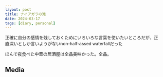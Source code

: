 ```yaml
---
layout: post
title: ナイアガラの滝
date: 2024-03-17
tags: [diary, personal]
---
```


正確に自分の感情を残しておくためにいろいろな言葉を使いたいところだが、正直深いとしか言いようがないnon-half-assed waterfallだった

ほんで夜食べた中華の居酒屋は全品美味かった。全品。
## Media

<div style="display: flex; flex-wrap: wrap; gap: 10px;"><img src="https://lh3.googleusercontent.com/lr/AAJ1LKeG2zblW7N87t9DKQ6_Oeb8wQEAsZUFvcEqwO8wrOrhmjQlGxp9lrkkBdqtWHQuW9HHaCZWX-cKyGq2eOORHA_3eXt_avvzt4ZkBSzNvIicH-n15Ul-mJP-KzU_ZPVE7FR4AOw8Nks-yEKNosLyzw4sBok28UWhJsivmVH7kwL2TWgC1hvtIol-P4uWRsHJba8EzrjcrqnjK8KBemcYzckx3fyTWdCCU7gCSUAmY-MQ3wsi6uDf9DvPU0DrxSVwFlXEl-V_BRYL4OVe78a0sgA0L4VyZ8iC8pLq9a4dvFHUypSg7dIHZIQ3f-lDkEreJZwAt34ujVI9siL5xbq1x9UfFkuFDuQ6hOY38oaxzTJnzTOujDantnqpTQeEH9LdkByDFfTNi8AyH9EyRkTVnD9FQvMGbNHg-65X0OHJRU1EOKomfAqFh2UW1Awk945IU54AJxAJ8tkjmG4Iruw7hWbmzh072dxC4q9iKe56wk9q_LCVppeX77S2wST25oCZXRwcniFMj5NSIyPc82sFZOGiwmfkK0OQBHu6RLqunox-ye9iaHVYiXEpJtk2Dm74gitJ_BduHuuzqQ8yE0Osm2_kFxdvKQsV5rwEUwKAN74AAfv_0Gebdd_xH3yTjmSz6I6EF9z9mJeMFG4Yn0W-XrhD1miW0JdnP9EqlxX_vB_voLqfZ-amluhUl-ZxLekslGG1pQEieiwIycjWbpzUuEC9k6wcgi9IpymZqDF1aVu7g1n-3292Npcv5marBlC7z_QFBO4ktllCpjKeL3WCXpY7Vv4e2qIlio7hGV0gg2naLMJ-j98sAocF9HJCaalJWYuOqJQewnUIGCDK06KFEW9t6hgodiPmrJimk-Ke7Ik0Pz6Hd_RxMZ1Vw0C2_ni4s9QcoB9T1bM0e2sQFwskMSFffTTqq-TqaNu_Pac-RteRuN7g3-aWVxUt_8K_6hhVlMPFEx0qiCxMEifSvI-3tFmLbSunvg" alt="" style="max-width: 100%; height: auto;"><br> <img src="https://lh3.googleusercontent.com/lr/AAJ1LKcVofQSV6Uz3VvOT_QjiGBd8OZ0oVLJLLSBeyl3d2bA-GURYs7LmNh53qxOp-xpbTCaQfTFmm4401Hs3yJVgrnaNOw5TQjuhMtFXAY2wX6zQWuduTCyX8Hic5mrQcSl_Ps5WnCerTHiR_V99fxC1ZfGflKXpiQEV1FWg39nMj5LkvNVOO5j-mv2nLXH4LCb9jeh3XDTxRTebYLDhAaqyL0ejo5xyCTHkurGseTVn9JU8oUiX2XDM11BJBAkdOMEEOesnvU0Nltr0abqv-AmgEnbycL5cgDjH8XqlFLSOmgYvs8WOca73zGY0nIDC0LLwySzDkj72IAE5_WSt7boTe9JEG3VEndSi0U_uvXvHEGMaV88pkwkKwaz_Qldblmqa4H4b51zdtPAUoZ0LugWzoc4bvpVzy_PncxaAn8DAvAKL0-8LQBLTUh9U3aZmgXsFmzO32dDbDAqwpwsG7cxeqEEAGX0qGCgmIQTn9e5k4QSWlZKQKCmM57mEh5FmNA2zs2lSMpc815Tm7pvmGXAlcqQ2KRp2KqPeP1xR-7gRW5QJDvCbbzEQi-6WriNjoLAgztdgtiuSNZNjA8nQZKepHevAXxdcO___Og0HPG46JdMbq_YcvvBj_x4zPdaLBiNfrjidQObi39q1N6wHqD-R2eviGd6iaOHLlWIN_t_XWQJDzs3ksqqFzJ5DxMdG22WvtDxzAjuPl657Fb7Ax8P9moPbXhF7ZNSRdTHbAPBrENayNOefZrh0yRdm3Xyj7cbV_xWpW_sVEsRlTZEgHbcPQ_iPwOxxXu-WZOInI57cwjpfLx5ls7UhhdPPQt3lDH3AAPBtNwyG313b3-tZlXZmP4CrN3o__0JiU5hhLpIwn9aMyBtdqTKKFlT-1qVwah7v0WdOtyVYITVmO6RISPbdaqmjanckwTOFI7Fo0JMkfRXdU4rfJfo9Srs-o754prbWOVtkHa6nrr0sN1GWiSJoJfC8uTYvw" alt="" style="max-width: 100%; height: auto;"><br> <img src="https://lh3.googleusercontent.com/lr/AAJ1LKdGVn7CAWLE82A2x8_Mui-nita65vEOgvOJ_vAClylNx_hrbN-fRm8AGB-d4XSpxnsbZTo4yEfL4ehDBQJS4QwwiYx7KrPhUQFjg6QYiYiYHGZGKoGb9YFyfYjnkhxuW3wOhotomfa8KfTfrB5FlozO5C67Be8itxeMj7nFzy6eklhDqOr6skoL4j9xFQuTi6Q6syOSV5etb6nuQzBDh9oJx3tR_AZa8wUuIENURza5Hr22Tahh0SBwEXvgut9WfHdJ5s4L5Noot4p19tPIB1EtOJMNJKGqsntXRKqO2N3SlMjSYl7WYRMQvWsBrfF9Bf5nqKKrWTbRlswj_GjdI-KWvhmHlGzcRQPfjycV0KBS0PP-eXnM_-uq9uQH-vTV_11wzlmwKPZ0ZsBY3IbUCD6fqCbAC8_B0oe2koZwYqEfQgOz4qQlEhwBa9uBRZUPusO2STQXGODsswwMQF1f6SCh5tTJ-Y6xnXSJMkU--jOYPQX_zkdsVkzjErm4oP9WLANrntrnCYusCx54VQ1aAXK-XujDD7-jSV8fO-dTt6rtAn5DtLHjyYk1EQY7trx8VYQQsPHvUMkOp7Ctri4kELw0SYwURNVgdV8K1d-wBMnz-gM9ELvHmHfrgnhq3m3PRV27XAeDOCDxn9cWhAWayYGdK6UNap8IzBnPXQaklOgNsCwnr_vJCWFGtuQ5DkU9yNKdRicjV509Ku7T5UpoCayWR0CtSurdanx-Tu-khK6gcNVP4H-3rZKPiyelt7HEA_eBbDxCMwIRMrlkIag2-9JwDgY56mkpUrOs087mNSEz_aCfR4WSdTyRr4XnhBzulAG-hgA2e2qNYVqVn-M25I1lswuigZv-hu5nZXW9vkdDZBEPNdSxeHamm6p62u1nKZ5q0Zp2Q2wbStbrOetydH68oe86SUp5HLwxtgtokpcfEvcdQqBJiBBB57b2uYKodvMC2ZyQqMqiPlldg396F_plelKj8g" alt="" style="max-width: 100%; height: auto;"><br> <img src="https://lh3.googleusercontent.com/lr/AAJ1LKcV27AL_deCExCdjlJNqoONGYZx8Uchp57tNw34fM--ckuYj_RJ7rmbLocPgLSV8nenGIHHH79WEqexaM9i1jl2f2lj9hGDh9-nfZ1VAwC_XFHY2xF3JqsNF6oRgikDNPlNYKpyynY0kEkAdnc2Vo5c10EHllD83jKlV5PlkS4sCMZAfK3PMLCsU1Chp1v6sRYG1SgWW2yyAooRHTIlRyOjux2Nn4bAs0T5yxVCLxOFmtmmO8yq-1KtIdapRorOh2LzYKqv8Rkur7grMHOMGsFydFWwLAhBfgX8pvE79XQQ1OhAOP4KoMRKGT3f1PXwiCSsclox3A-cN1ZOiCdN9auwnrgwG__s2KIe88fgT-YScXYms0Gin7H0HUnbBCg8aI_nmPC2ImiO8IetANXS3vHJvG7hAoZC5GWiO8hIdsQDlQp_HRJaFUuU1MAXZq4QpUfFK3zweV3oxCeQ7QA6UDEzygt21Mkh3dVR8QcSSHLGmw5d5vdjMBykCJkqdWLzgXllVzd2WkcH3Pcjp8zfR4sBykArSTWR9l2v45Kn_khdgEdO5HQGHeoqJK7q0kiirGTHC89CExJmUrrm8kjK7SAGApk2aAAXeNWaAraO1WiS4g0lDo5tr9OMVdITXNjalWNJ3L89mGvcreaXQXay3l9iTs2_ldkFTF-8Pq8xisc8IudUVdEHpCVkZ539S9taT7W1f4TcGw5KCTYBViXScgpjJTyOCd6QJuVYJ1tlczPnnSCTfrRtDwV3cnXdtUpjpz5gO0QXz2W8ieLMaYIhgB4-7LuZzKnXEBg0EIXWyuOsavnEG25xBdI3cUKfAr3xsM6gA9HdNEtcdMiUe8Au902VVTZbvMo4_KK-pj9XdZauk98ZMdvPFvqmFsBL6ALT2vN5u8W21e_zJxjAlcZUUc8IZGwIQ_JgFPPnS6sM3gRPjABsky4E3L3hqwHI5sZyeY8yHCD_BjUKi7BlWm53qXf6iOV4yQ" alt="" style="max-width: 100%; height: auto;"><br> <img src="https://lh3.googleusercontent.com/lr/AAJ1LKenL4lBmRSYgkbluc8wwfwmvO3XfEegD0OJ3LgGpojAhMg-vWvS8sHke29AMIgGQ3xXxVyV2t6gGwgfLCvc4aA-g_Y1CYUnyA8TN0mU1houcOSjUshQ74ffYDgUeOayS-xJgsHu7FqmSAtSeHRyaLme7YJDMywURwtgymQ9CJof9Ly8T7dZXFo5ixpCWe4j9-Fnl62_9LQZ_35xnMCbAnnKc77oSIowe2suVlVu4nGkry1XyCBDzn3KSy_iD9fQ4ZCve56SpnNUhCNymbUNdfXOJN1zSsqbTOGoiARUYDCDcB1WKCGYWSkAaGBaj7mXMuhBMW3IGDpMpJ8PKQTwqtsp-wH51Krk6g8vTL8CHLMO-Uee4OojBS2TGoIU9q1Cq_VRimMO4aQE8msriesnUs5LaE-3pDymL4uXJTaE1V-LNtsNt5jabnfH1KQ1XVRNVKbeRS03r3IhDSKCMwkfDmYuCHBLZh1E3ZttNSKkWdBWtAwK3qUJYMSd8Fx9KXSP5B_K7j9gwLWlYfIIy-jANkOmuhe9ihOWp22kNJ9k1AfMhKIWurekcr2ibduvao9sEt0McG-6DB3Uyml0z73mkFXaRkP4bnQz2kI9rPKUYzpPfPs1X6mQY2xM0T4PV5FfyQAC9p771XbWpt9czQVxGRLZmF4280CpMtS-WCf0pQYk78RaQKX58SsWudN7ztdjgYVKB2Gaqd6378eGnywMfcd9tbjdSm1j00fpaLPddvdDyD_G3NpI2A6J45yf8GwPSHqcRIETXZy5Mq5ZyqdD0kEjuU9IZFFL8DqD6DgbwSTVDiUSE4CIxlTwfIqhShYj6tS6JUFtqV3C9ab0V7o2QY91C_jAgTP9wjQYRiXlq93S9oW2cW50JH9GbF1larnCTdaghTv9Upan_zM5ROgYOh69pQj37JHfAGAqRMnka0u808XHeM_CgL7aa0L_bRuQLo7uNHem3pV1tr1XAGKQvsMI3DE9wQ" alt="" style="max-width: 100%; height: auto;"><br> <img src="https://lh3.googleusercontent.com/lr/AAJ1LKcw9McwFf9uzIzbhzvk6NvVlb0_ZSi1FWXn-WdNSesbTOjTtcii7xjYeoRv6VI8t_SxE29G_vTeEgSIdqq5bjvV2PLo14M_BgSCYnGb2SXyhVELRgxjYGOWXliYknLk3H4mI4taPvu5pwJ2t5Zp38U9gz81_2jn9CypKwhSR0ge0jAfWQcogVz3UbcO_Q5B2HykfwCpN9dmFyUVE76vVZNfDvyuNg4afuO9DHiQ23PVZslBgSLEuTJgH9UwM3T-NQgo8HiTrLVDrD0010_Iiu80cDq5qwz0qxs7i0Mei8oXXivOLmuLHD050WXJ_D3ef78Ih5miTkpLej4t9OhIxNBnnvzjlBgCJMGTU_TJcu2SY_DhFRf-nsrPfq10ZFHREYZQi4Qc5l-GU4lsqhb3e4R3w-7N7Td6c_jNr-O80tkztLPKeLgcBhE1n7J9qBuP2bpwK1jJyjxwx-UGCRFDDhxEa5tIN3XKfNiJ4SQobLuZo9yp7YbpEp5iGpgEPjIJxdmY5TNuoFsXYJTRNVQAGoLT21PPbsLuh5gAP9P6VpaM6jGvP_XaMq_llxI_hgYFTTiHZnHz2MYE4B_JK1kM3hMjunvt1uLIGEXZLzZez6OLQDkHmpPNdnNOP3GKd_jeLSQasELVgWVO_GBTM_cX5Hgjn5w2cuMz_QH8a8sDS9oMNqCUXyuvtFUHs0XLbGktOQ0dwjLRpV_Jh2aaaBXZVEmCLONffQPAlC9QXIkdB519MgtvE1xHRQ1NBoYXVhvlloR2qJ2GYyy5CitVHgN5ph3ob49wprRD_kAhVi3RnItKW-oAF2X7RR3PLGttcD5-orQpr1WfV93eCvF8qisF-SLozS-TjHkaXPblhg0RwIkkaEY1uSMgPOD_8-GWS6XltBVVV9iKHa3-s4_NNeI40WeXNE4j7xog9jEzvZfK7FFlG9xp7VCOndPOgRI9XqpgT3kMmPdAlkpWs_MEtXvJHOtPEgf4mQ" alt="" style="max-width: 100%; height: auto;"><br> <img src="https://lh3.googleusercontent.com/lr/AAJ1LKcZVcKMFvYzQ71zu1VD2UaV3bAapxkn6OwHx3bcva3GQsULxuJOsjm_SexDDlK0Ec8V7nxbuE7JllQ7YovJC3nhz_kIG1X3094VGwZzkXLz2sQYgllTwaYsJhymqGJAJFga-OWgfYHc51AQlZf34wBVAclHe7N2LJOA458Che-q61DZYmDxabmOBY0VmeYGtCr5_Tbm2xI-hYXj-Kl18fabocB63ihs198RHSUZ8pw9tOjMP5QgHAe6Hx_ysh0jFWT_NNxXIXqDv_1P6Rfz17RbQfOAZS-mArX_9DtjfywL1a-xO-x0atOaglBg0kKyUKMEFB-M8glPtVFVxVQXTB1UTxzOb1k9osA4gL2SIrhiKdl1Ls1sSzWxu5lVlDsqkdfP7jew0P5AY2QSlK-dYV70ccx5uiD4ZZUFLk8d-tNtEgtTSr4NJqHNU-48Z2y0CuoO8PNOQ4p0vTKAPlBa4gt6kVktxzBsfBOoR_g1J1_w1gwf5hQyKTZWMSIk38xuBnj8smoHII948KekPyntmudqOs3Hko2QZHTQPpP9H0c-ZZibpoVVOwJSdw5JbMdxRSmgxYpsJ24XZdc81t6lxlnL_RvkWgYGSjZyItK5BS2Uz65Yvl8DMeS6s6lthAPzbkBSJkrY2NnG14dq9WT10X_8Yb7MQx60Zr-Xa7m6txiGtkBptbHTZBaKLGe0wNQvDd-dWLnrMu753cQJJUoboA4BTuF6349nt4nhGGixg4-4kxMqvH9tuoatyLAeI88ebc2Mv4QiXcUOq3H_faFCtsktxJahXjtwZtBG5PDdQEZOrsAfbrMJ5DTDIP674Vb05RjlImO5Yl4MU9NopOhsZZDRCMr4azaoUD7GUrhgJVHPvyCKKgSY085tRxznG2rS5MUuYk-ud6TW0JWOe-A59qGdVx7SzoBchJ4ynC9nH40ZfgBRaZurZtKSUNZSIKHWWAPBUSLna_Wnax1AT0BzZWhc94tz3Q" alt="" style="max-width: 100%; height: auto;"><br> <img src="https://lh3.googleusercontent.com/lr/AAJ1LKfX8_dFqIWNA2_Y0LYTY0-FO62jptb6i0yKJaGz6ioSIqqEiJ3OhGf60ZqVjfOCjS4qxyk7KJc9emiOLjBat7vPgJYCt14xcIWV0W3Cl38RvIIJJzM7eTi83Ulq6L4TGbhBAIHsZMOdgtOzVdY0Lv-tAp5U8oihFgHqvgdB7hcwoRqYL8v2r2O1BiSNdqSkSrpytYh2EYCNK3K00kWyFFnMpxrhYdBwuVu1PvE8ohOG_amuF6dUjaDGILK9jwgxzzm33Ua_FITXgG-Y7MrYVEW84rj-h_lKp26PeAblUrQS9DoyZHuhhodvteRloFOlfn1PWIPEgX5NPEOWqcOSj3VacEth0Z9O6FRRNPMc06vTDkFlGGIdbxrgRCr6dInBrxwmSHgNJnpdzFLnsSqA9e4jdwvfnVgFkHHPUfFlULf8PoDFZyZ6KWtxenX0-xMgCAWL1FvwReYPR3Qpj0KtJ52vA0Q4JdT02X105xADVUYNgOCSHm5myRNElkIPtha_gQkDLqTqxX6gAdlBdQQTfb7hwDAetbqcH9lRZFjrpkriUMqn_WMnEzy0VLmtoBYPPQeMwEVskLLcGrO7p2WplG_QWTOG2RvJjhhODs5OjIbWGEw4NT0NzsknIpFAJMj-5-15r84I5Dj4tS-RZT1tClaiUgQRsE7pM5rpXiHhBAjTa4ZvcmDLiQPWjcu9Z1cMAmG_2TfCIqRXbBuU4rPSkkb0VZUnNxQokdHP-evJ1r3kTX_0Uma52Fyvn0UzC2Iqj0nF4_oqlV051dRUVEt5e3mywQpYuJgiEVvK1vJDc0mikHWqfxHBP_cLb_IeNuNOKwQXKbgtnyvKU28owLPZ_uZZpHMCcowOr85iDxwR8CbJFSvKC6iSE99xr3-UtGYr-xat4b6rAx1YBV1rLq_O1BK_9K8m8SmY81BJEUljHuAMGjqmAHbhh3W1apJzYIgIOXmdHZBlBYwLqkxJIvvkcs99NF47cg" alt="" style="max-width: 100%; height: auto;"><br></div>
